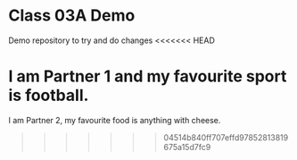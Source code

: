 # Class 03A Demo

Demo repository to try and do changes
<<<<<<< HEAD

I am Partner 1  and  my favourite sport is football.
=======
I am Partner 2, my favourite food is anything with cheese.
>>>>>>> 04514b840ff707effd97852813819675a15d7fc9
